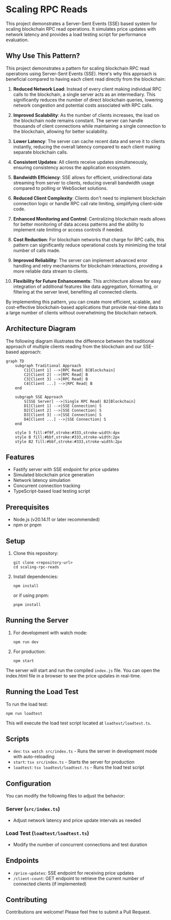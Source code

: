 # Scaling RPC Reads

This project demonstrates a Server-Sent Events (SSE) based system for scaling blockchain RPC read operations. It simulates price updates with network latency and provides a load testing script for performance evaluation.

## Why Use This Pattern?

This project demonstrates a pattern for scaling blockchain RPC read operations using Server-Sent Events (SSE). Here's why this approach is beneficial compared to having each client read directly from the blockchain:

1. **Reduced Network Load**: Instead of every client making individual RPC calls to the blockchain, a single server acts as an intermediary. This significantly reduces the number of direct blockchain queries, lowering network congestion and potential costs associated with RPC calls.

2. **Improved Scalability**: As the number of clients increases, the load on the blockchain node remains constant. The server can handle thousands of client connections while maintaining a single connection to the blockchain, allowing for better scalability.

3. **Lower Latency**: The server can cache recent data and serve it to clients instantly, reducing the overall latency compared to each client making separate blockchain calls.

4. **Consistent Updates**: All clients receive updates simultaneously, ensuring consistency across the application ecosystem.

5. **Bandwidth Efficiency**: SSE allows for efficient, unidirectional data streaming from server to clients, reducing overall bandwidth usage compared to polling or WebSocket solutions.

6. **Reduced Client Complexity**: Clients don't need to implement blockchain connection logic or handle RPC call rate limiting, simplifying client-side code.

7. **Enhanced Monitoring and Control**: Centralizing blockchain reads allows for better monitoring of data access patterns and the ability to implement rate limiting or access controls if needed.

8. **Cost Reduction**: For blockchain networks that charge for RPC calls, this pattern can significantly reduce operational costs by minimizing the total number of calls made.

9. **Improved Reliability**: The server can implement advanced error handling and retry mechanisms for blockchain interactions, providing a more reliable data stream to clients.

10. **Flexibility for Future Enhancements**: This architecture allows for easy integration of additional features like data aggregation, formatting, or filtering at the server level, benefiting all connected clients.

By implementing this pattern, you can create more efficient, scalable, and cost-effective blockchain-based applications that provide real-time data to a large number of clients without overwhelming the blockchain network.

## Architecture Diagram

The following diagram illustrates the difference between the traditional approach of multiple clients reading from the blockchain and our SSE-based approach:

```mermaid
graph TD
    subgraph Traditional Approach
        C1[Client 1] -->|RPC Read| B[Blockchain]
        C2[Client 2] -->|RPC Read| B
        C3[Client 3] -->|RPC Read| B
        C4[Client ...] -->|RPC Read| B
    end

    subgraph SSE Approach
        S[SSE Server] -->|Single RPC Read| B2[Blockchain]
        D1[Client 1] -->|SSE Connection| S
        D2[Client 2] -->|SSE Connection| S
        D3[Client 3] -->|SSE Connection| S
        D4[Client ...] -->|SSE Connection| S
    end

    style S fill:#f9f,stroke:#333,stroke-width:4px
    style B fill:#bbf,stroke:#333,stroke-width:2px
    style B2 fill:#bbf,stroke:#333,stroke-width:2px
```

## Features

- Fastify server with SSE endpoint for price updates
- Simulated blockchain price generation
- Network latency simulation
- Concurrent connection tracking
- TypeScript-based load testing script

## Prerequisites

- Node.js (v20.14.11 or later recommended)
- npm or pnpm

## Setup

1. Clone this repository:
   ```
   git clone <repository-url>
   cd scaling-rpc-reads
   ```

2. Install dependencies:
   ```
   npm install
   ```
   or if using pnpm:
   ```
   pnpm install
   ```

## Running the Server

1. For development with watch mode:
   ```
   npm run dev
   ```

2. For production:
   ```
   npm start
   ```

The server will start and run the compiled `index.js` file.
You can open the index.html file in a browser to see the price updates in real-time.

## Running the Load Test

To run the load test:
```
npm run loadtest
```

This will execute the load test script located at `loadtest/loadtest.ts`.

## Scripts

- `dev`: `tsx watch src/index.ts` - Runs the server in development mode with auto-reloading
- `start`: `tsx src/index.ts` - Starts the server for production
- `loadtest`: `tsx loadtest/loadtest.ts` - Runs the load test script

## Configuration

You can modify the following files to adjust the behavior:

### Server (`src/index.ts`)

- Adjust network latency and price update intervals as needed

### Load Test (`loadtest/loadtest.ts`)

- Modify the number of concurrent connections and test duration

## Endpoints

- `/price-updates`: SSE endpoint for receiving price updates
- `/client-count`: GET endpoint to retrieve the current number of connected clients (if implemented)


## Contributing

Contributions are welcome! Please feel free to submit a Pull Request.